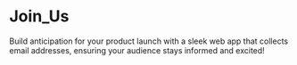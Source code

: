 # Join_Us
Build anticipation for your product launch with a sleek web app that collects email addresses, ensuring your audience stays informed and excited!
